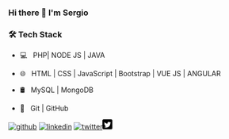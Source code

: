 ### Hi there 👋 I'm Sergio



<h3>🛠 Tech Stack</h3>



- 💻 &nbsp; PHP| NODE JS | JAVA 

- 🌐 &nbsp; HTML | CSS | JavaScript | Bootstrap | VUE JS | ANGULAR

- 🛢 &nbsp; MySQL | MongoDB

- 🔧 &nbsp; Git | GitHub



[<img src='https://cdn.jsdelivr.net/npm/simple-icons@3.0.1/icons/github.svg' alt='github' height='20' >](https://github.com/Cabedux)  [<img src='https://cdn.jsdelivr.net/npm/simple-icons@3.0.1/icons/linkedin.svg' alt='linkedin' height='20'>](https://www.linkedin.com/in/scabedobel/)  [<img src='https://cdn.jsdelivr.net/npm/simple-icons@3.0.1/icons/twitter.svg' alt='twitter' height='20'>](https://twitter.com/CabedoCs)[<img src='twitter.png' alt='twitter' height='20'>](https://twitter.com/CabedoCs)





<!--
**cabedux/cabedux** is a ✨ _special_ ✨ repository because its `README.md` (this file) appears on your GitHub profile.

Here are some ideas to get you started:

- 🔭 I’m currently working on ...
- 🌱 I’m currently learning ...
- 👯 I’m looking to collaborate on ...
- 🤔 I’m looking for help with ...
- 💬 Ask me about ...
- 📫 How to reach me: ...
- 😄 Pronouns: ...
- ⚡ Fun fact: ...
-->
